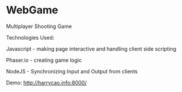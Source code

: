 # WebGame

Multiplayer Shooting Game

Technologies Used:

Javascript - making page interactive and handling client side scripting

Phaser.io - creating game logic

NodeJS - Synchronizing Input and Output from clients

Demo: http://harrycao.info:8000/
